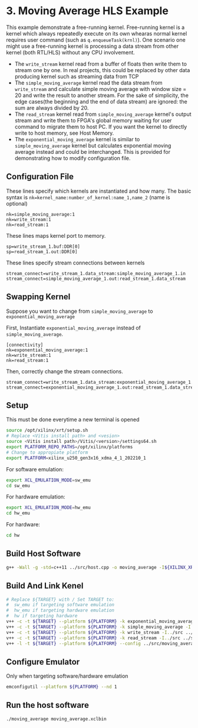 # 3. Moving Average HLS Example
This example demonstrate a free-running kernel. Free-running kernel is a kernel which always repeatedly execute on its own whearas normal kernel requires user command (such as `q.enqueueTask(krnl)`). One scenario one might use a free-running kernel is processing a data stream from other kernel (both RTL/HLS) without any CPU involvement. 
- The `write_stream` kernel read from a buffer of floats then write them to stream one by one. In real projects, this could be replaced by other data producing kernel such as streaming data from TCP
- The `simple_moving_average` kernel read the data stream from `write_stream` and calculate simple moving average with window size = 20 and write the result to another stream. For the sake of simplicity, the edge cases(the beginning and the end of data stream) are ignored: the sum are always divided by 20.
- The `read_stream` kernel read from `simple_moving_average` kernel's output stream and write them to FPGA's global memory waiting for user command to migrate them to host PC. If you want the kernel to directly write to host memory, see Host Memory.
- The `exponential_moving_average` kernel is similar to `simple_moving_average` kernel but calculates exponential moving average instead and could be interchanged. This is provided for demonstrating how to modify configuration file.

## Configuration File
These lines specify which kernels are instantiated and how many. The basic syntax is `nk=kernel_name:number_of_kernel:name_1,name_2` (name is optional)
```
nk=simple_moving_average:1
nk=write_stream:1
nk=read_stream:1
```

These lines maps kernel port to memory.

```
sp=write_stream_1.buf:DDR[0]
sp=read_stream_1.out:DDR[0]
```

These lines specify stream connections between kernels

```
stream_connect=write_stream_1.data_stream:simple_moving_average_1.in
stream_connect=simple_moving_average_1.out:read_stream_1.data_stream
```

## Swapping Kernel
Suppose you want to change from `simple_moving_average` to `exponential_moving_average`

First, Instantiate `exponential_moving_average` instead of `simple_moving_average`.
```
[connectivity]
nk=exponential_moving_average:1
nk=write_stream:1
nk=read_stream:1
```
Then, correctly change the stream connections.
```
stream_connect=write_stream_1.data_stream:exponential_moving_average_1.in
stream_connect=exponential_moving_average_1.out:read_stream_1.data_stream
```

## Setup
This must be done everytime a new terminal is opened
```sh
source /opt/xilinx/xrt/setup.sh
# Replace <Vitis install path> and <vesion>
source <Vitis install path>/Vitis/<version>/settings64.sh
export PLATFORM_REPO_PATHS=/opt/xilinx/platforms
# Change to appropiate platform
export PLATFORM=xilinx_u250_gen3x16_xdma_4_1_202210_1
```
For software emulation:
```sh
export XCL_EMULATION_MODE=sw_emu
cd sw_emu
```
For hardware emulation:
```sh
export XCL_EMULATION_MODE=hw_emu
cd hw_emu
```
For hardware:
```sh
cd hw
```
## Build Host Software
```sh
g++ -Wall -g -std=c++11 ../src/host.cpp -o moving_average -I${XILINX_XRT}/include/ -L${XILINX_XRT}/lib/ -lOpenCL -pthread -lrt -lstdc++
```
## Build And Link Kenel
```sh
# Replace ${TARGET} with / Set TARGET to:
#  sw_emu if targeting software emulation
#  hw_emu if targeting hardware emulation
#  hw if targeting hardware
v++ -c -t ${TARGET} --platform ${PLATFORM} -k exponential_moving_average -I../src ../src/exponential_moving_average.cpp -o exponential_moving_average.xo 
v++ -c -t ${TARGET} --platform ${PLATFORM} -k simple_moving_average -I../src ../src/simple_moving_average.cpp -o simple_moving_average.xo 
v++ -c -t ${TARGET} --platform ${PLATFORM} -k write_stream -I../src ../src/write_stream.cpp -o write_stream.xo 
v++ -c -t ${TARGET} --platform ${PLATFORM} -k read_stream -I../src ../src/read_stream.cpp -o read_stream.xo 
v++ -l -t ${TARGET} --platform ${PLATFORM} --config ../src/moving_average.cfg ./simple_moving_average.xo ./read_stream.xo ./write_stream.xo -o moving_average.xclbin

```
## Configure Emulator
Only when targeting software/hardware emulation
```sh
emconfigutil --platform ${PLATFORM} --nd 1
```
## Run the host software
```sh
./moving_average moving_average.xclbin
```
